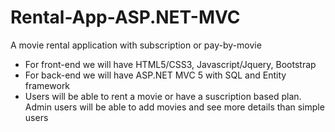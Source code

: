# Rental-App-ASP.NET-MVC
A movie rental application with subscription or pay-by-movie

<ul>
<li>For front-end we will have HTML5/CSS3, Javascript/Jquery, Bootstrap</li>
<li>For back-end we will have ASP.NET MVC 5 with SQL and Entity framework</li>
<li>Users will be able to rent a movie or have a suscription based plan. Admin users will be able to add movies and 
see more details than simple users</li>
</ul>




